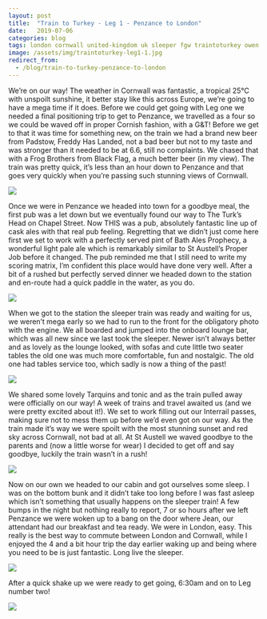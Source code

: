 ```yaml
---
layout: post
title:  "Train to Turkey - Leg 1 - Penzance to London"
date:   2019-07-06
categories: blog
tags: london cornwall united-kingdom uk sleeper fgw traintoturkey owen trains rail travel inter-rail
image: /assets/img/traintoturkey-leg1-1.jpg
redirect_from:
  - /blog/train-to-turkey-penzance-to-london
---
```


We’re on our way! The weather in Cornwall was fantastic, a tropical 25℃ with unspoilt sunshine, it better stay like this across Europe, we’re going to have a mega time if it does. Before we could get going with Leg one we needed a final positioning trip to get to Penzance, we travelled as a four so we could be waved off in proper Cornish fashion, with a G&T! Before we get to that it was time for something new, on the train we had a brand new beer from Padstow, Freddy Has Landed, not a bad beer but not to my taste and was stronger than it needed to be at 6.6, still no complaints. We chased that with a Frog Brothers from Black Flag, a much better beer (in my view). The train was pretty quick, it’s less than an hour down to Penzance and that goes very quickly when you’re passing such stunning views of Cornwall.

![][traintoturkey-leg1-2]

Once we were in Penzance we headed into town for a goodbye meal, the first pub was a let down but we eventually found our way to The Turk’s Head on Chapel Street. Now THIS was a pub, absolutely fantastic line up of cask ales with that real pub feeling. Regretting that we didn’t just come here first we set to work with a perfectly served pint of Bath Ales Prophecy, a wonderful light pale ale which is remarkably similar to St Austell’s Proper Job before it changed. The pub reminded me that I still need to write my scoring matrix, I’m confident this place would have done very well. After a bit of a rushed but perfectly served dinner we headed down to the station and en-route had a quick paddle in the water, as you do.

![][traintoturkey-leg1-3]

When we got to the station the sleeper train was ready and waiting for us, we weren’t mega early so we had to run to the front for the obligatory photo with the engine. We all boarded and jumped into the onboard lounge bar, which was all new since we last took the sleeper. Newer isn’t always better and as lovely as the lounge looked, with sofas and cute little two seater tables the old one was much more comfortable, fun and nostalgic. The old one had tables service too, which sadly is now a thing of the past!

![][traintoturkey-leg1-4]

We shared some lovely Tarquins and tonic and as the train pulled away were officially on our way! A week of trains and travel awaited us (and we were pretty excited about it!). We set to work filling out our Interrail passes, making sure not to mess them up before we’d even got on our way. As the train made it’s way we were spoilt with the most stunning sunset and red sky across Cornwall, not bad at all. At St Austell we waved goodbye to the parents and (now a little worse for wear) I decided to get off and say goodbye, luckily the train wasn’t in a rush!

![][traintoturkey-leg1-5]

Now on our own we headed to our cabin and got ourselves some sleep. I was on the bottom bunk and it didn’t take too long before I was fast asleep which isn’t something that usually happens on the sleeper train! A few bumps in the night but nothing really to report, 7 or so hours after we left Penzance we were woken up to a bang on the door where Jean, our attendant had our breakfast and tea ready. We were in London, easy. This really is the best way to commute between London and Cornwall, while I enjoyed the 4 and a bit hour trip the day earlier waking up and being where you need to be is just fantastic. Long live the sleeper.

![][traintoturkey-leg1-6]

After a quick shake up we were ready to get going, 6:30am and on to Leg number two!

![][traintoturkey-leg1-7]


[traintoturkey-leg1-1]: /assets/img/traintoturkey-leg1-1.jpg
[traintoturkey-leg1-2]: /assets/img/traintoturkey-leg1-2.jpg
[traintoturkey-leg1-3]: /assets/img/traintoturkey-leg1-3.jpg
[traintoturkey-leg1-4]: /assets/img/traintoturkey-leg1-4.jpg
[traintoturkey-leg1-5]: /assets/img/traintoturkey-leg1-5.jpg
[traintoturkey-leg1-6]: /assets/img/traintoturkey-leg1-6.jpg
[traintoturkey-leg1-7]: /assets/img/traintoturkey-leg1-7.jpg
